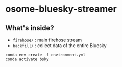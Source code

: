 # osome-bluesky-streamer

## What's inside?

- `firehose/` : main firehose stream
- `backfill/` : collect data of the entire Bluesky

```
conda env create -f environment.yml
conda activate bsky
```
